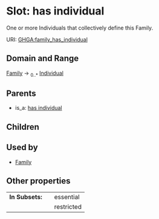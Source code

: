 
# Slot: has individual


One or more Individuals that collectively define this Family.

URI: [GHGA:family_has_individual](https://w3id.org/GHGA/family_has_individual)


## Domain and Range

[Family](Family.md) &#8594;  <sub>0..\*</sub> [Individual](Individual.md)

## Parents

 *  is_a: [has individual](has_individual.md)

## Children


## Used by

 * [Family](Family.md)

## Other properties

|  |  |  |
| --- | --- | --- |
| **In Subsets:** | | essential |
|  | | restricted |

